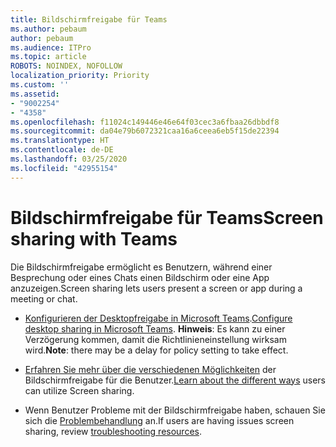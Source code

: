 ```yaml
---
title: Bildschirmfreigabe für Teams
ms.author: pebaum
author: pebaum
ms.audience: ITPro
ms.topic: article
ROBOTS: NOINDEX, NOFOLLOW
localization_priority: Priority
ms.custom: ''
ms.assetid:
- "9002254"
- "4358"
ms.openlocfilehash: f11024c149446e46e64f03cec3a6fbaa26dbbdf8
ms.sourcegitcommit: da04e79b6072321caa16a6ceea6eb5f15de22394
ms.translationtype: HT
ms.contentlocale: de-DE
ms.lasthandoff: 03/25/2020
ms.locfileid: "42955154"
---
```

# <a name="screen-sharing-with-teams"></a><span data-ttu-id="90842-102">Bildschirmfreigabe für Teams</span><span class="sxs-lookup"><span data-stu-id="90842-102">Screen sharing with Teams</span></span>

<span data-ttu-id="90842-103">Die Bildschirmfreigabe ermöglicht es Benutzern, während einer Besprechung oder eines Chats einen Bildschirm oder eine App anzuzeigen.</span><span class="sxs-lookup"><span data-stu-id="90842-103">Screen sharing lets users present a screen or app during a meeting or chat.</span></span>

- <span data-ttu-id="90842-104">[Konfigurieren der Desktopfreigabe in Microsoft Teams](https://docs.microsoft.com/microsoftteams/configure-desktop-sharing).</span><span class="sxs-lookup"><span data-stu-id="90842-104">[Configure desktop sharing in Microsoft Teams](https://docs.microsoft.com/microsoftteams/configure-desktop-sharing).</span></span> <span data-ttu-id="90842-105">**Hinweis**: Es kann zu einer Verzögerung kommen, damit die Richtlinieneinstellung wirksam wird.</span><span class="sxs-lookup"><span data-stu-id="90842-105">**Note**: there may be a delay for policy setting to take effect.</span></span> 

- <span data-ttu-id="90842-106">[Erfahren Sie mehr über die verschiedenen Möglichkeiten](https://docs.microsoft.com/microsoftteams/meeting-policies-in-teams#meeting-policy-settings---content-sharing) der Bildschirmfreigabe für die Benutzer.</span><span class="sxs-lookup"><span data-stu-id="90842-106">[Learn about the different ways](https://docs.microsoft.com/microsoftteams/meeting-policies-in-teams#meeting-policy-settings---content-sharing) users can utilize Screen sharing.</span></span> 

- <span data-ttu-id="90842-107">Wenn Benutzer Probleme mit der Bildschirmfreigabe haben, schauen Sie sich die [Problembehandlung](https://docs.microsoft.com/microsoftteams/connectivity-issues) an.</span><span class="sxs-lookup"><span data-stu-id="90842-107">If users are having issues screen sharing, review [troubleshooting resources](https://docs.microsoft.com/microsoftteams/connectivity-issues).</span></span> 
